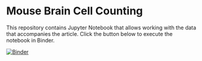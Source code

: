 # Mouse Brain Cell Counting

This repository contains Jupyter Notebook that allows working with the data that accompanies the article. Click the button below to execute the notebook in Binder.

[![Binder](https://mybinder.org/badge_logo.svg)](https://mybinder.org/v2/gh/delkind/mouse-brain-cell-counting.git/HEAD?urlpath=%2Fvoila%2Frender%2FBrainExplorerUi.ipynb)

